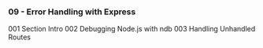 ### 09 - Error Handling with Express

001 Section Intro
002 Debugging Node.js with ndb
003 Handling Unhandled Routes
